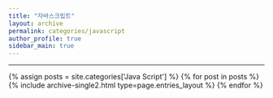 ```yaml
---
title: "자바스크립트"
layout: archive
permalink: categories/javascript
author_profile: true
sidebar_main: true
---
```


<!-- 공백이 포함되어 있는 카테고리 이름의 경우 site.categories['a b c'] 이런식으로! -->

***

{% assign posts = site.categories['Java Script'] %}
{% for post in posts %} {% include archive-single2.html type=page.entries_layout %} {% endfor %}